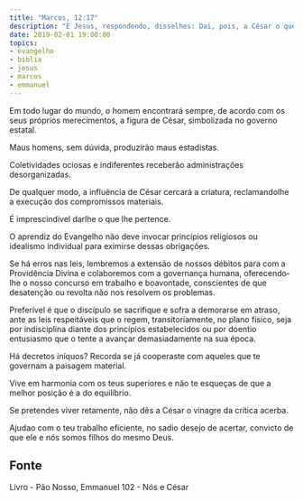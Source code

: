 ```yaml
---
title: "Marcos, 12:17"
description: "E Jesus, respondendo, disse­lhes: Dai, pois, a César o que é de César, e a Deus o que é de Deus."
date: 2019-02-01 19:00:00
topics: 
- evangelho
- biblia
- jesus
- marcos
- emmanuel
---
```


Em todo lugar do mundo, o homem encontrará sempre, de acordo com os
seus próprios merecimentos, a figura de César, simbolizada no governo estatal.

Maus homens, sem dúvida, produzirão maus estadistas.

Coletividades ociosas e indiferentes receberão administrações
desorganizadas.

De qualquer modo, a influência de César cercará a criatura, reclamando­lhe
a execução dos compromissos materiais.

É imprescindível dar­lhe o que lhe pertence.

O aprendiz do Evangelho não deve invocar princípios religiosos ou
idealismo individual para eximir­se dessas obrigações.

Se há erros nas leis, lembremos a extensão de nossos débitos para com a
Providência Divina e colaboremos com a governança humana, oferecendo­lhe o
nosso concurso em trabalho e boa­vontade, conscientes de que desatenção ou revolta
não nos resolvem os problemas.

Preferível é que o discípulo se sacrifique e sofra a demorar­se em atraso,
ante as leis respeitáveis que o regem, transitoriamente, no plano físico, seja por
indisciplina diante dos princípios estabelecidos ou por doentio entusiasmo que o
tente a avançar demasiadamente na sua época.

Há decretos iníquos?
Recorda se já cooperaste com aqueles que te governam a paisagem
material.

Vive em harmonia com os teus superiores e não te esqueças de que a
melhor posição é a do equilíbrio.

Se pretendes viver retamente, não dês a César o vinagre da crítica acerba.

Ajuda­o com o teu trabalho eficiente, no sadio desejo de acertar, convicto de que ele
e nós somos filhos do mesmo Deus.



## Fonte
Livro - Pão Nosso, Emmanuel
102 - Nós e César
